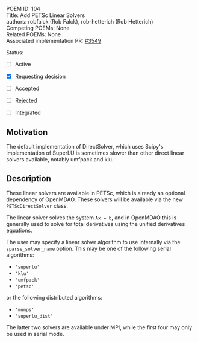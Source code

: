 POEM ID: 104  
Title:  Add PETSc Linear Solvers  
authors: robfalck (Rob Falck), rob-hetterich (Rob Hetterich)  
Competing POEMs: None  
Related POEMs:  None  
Associated implementation PR: [#3549](https://github.com/OpenMDAO/OpenMDAO/pull/3549)  

Status:  

- [ ] Active  
- [x] Requesting decision  
- [ ] Accepted  
- [ ] Rejected  
- [ ] Integrated  


## Motivation

The default implementation of DirectSolver, which uses Scipy's implementation of SuperLU is sometimes slower than other direct linear solvers available, notably umfpack and klu.


## Description

These linear solvers are available in PETSc, which is already an optional dependency of OpenMDAO. These solvers will be available via the new `PETScDirectSolver` class.

The linear solver solves the system `Ax = b`, and in OpenMDAO this is generally used to solve for total derivatives using the unified derivatives equations.

The user may specify a linear solver algorithm to use internally via the `sparse_solver_name` option.  This may be one of the following serial algorithms:

- `'superlu'`
- `'klu'`
- `'umfpack'`
- `'petsc'`

or the following distributed algorithms:
- `'mumps'`
- `'superlu_dist'`

The latter two solvers are available under MPI, while the first four may only be used in serial mode.




